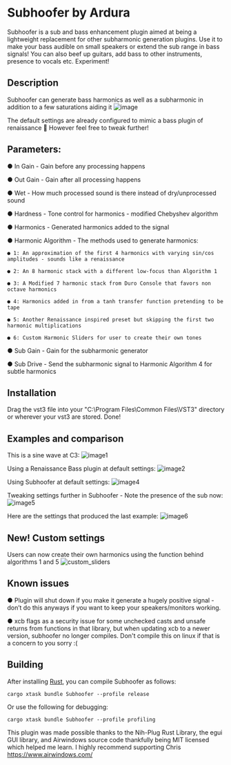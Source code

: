 # Subhoofer by Ardura
Subhoofer is a sub and bass enhancement plugin aimed at being a lightweight replacement for other subharmonic generation plugins. Use it to make your bass audible on small speakers or extend the sub range in bass signals! You can also beef up guitars, add bass to other instruments, presence to vocals etc. Experiment!

## Description
Subhoofer can generate bass harmonics as well as a subharmonic in addition to a few saturations aiding it
![image](https://github.com/ardura/Subhoofer/assets/31751444/ca711db2-b5a7-446f-ba4e-8b011585ccb2)

The default settings are already configured to mimic a bass plugin of renaissance 🙂 However feel free to tweak further!

## Parameters:

● In Gain - Gain before any processing happens

● Out Gain - Gain after all processing happens

● Wet - How much processed sound is there instead of dry/unprocessed sound

● Hardness - Tone control for harmonics - modified Chebyshev algorithm

● Harmonics - Generated harmonics added to the signal

● Harmonic Algorithm - The methods used to generate harmonics:

    ● 1: An approximation of the first 4 harmonics with varying sin/cos amplitudes - sounds like a renaissance
    
    ● 2: An 8 harmonic stack with a different low-focus than Algorithm 1
    
    ● 3: A Modified 7 harmonic stack from Duro Console that favors non octave harmonics
    
    ● 4: Harmonics added in from a tanh transfer function pretending to be tape

    ● 5: Another Renaissance inspired preset but skipping the first two harmonic multiplications

    ● 6: Custom Harmonic Sliders for user to create their own tones
    
● Sub Gain - Gain for the subharmonic generator

● Sub Drive - Send the subharmonic signal to Harmonic Algorithm 4 for subtle harmonics

## Installation
Drag the vst3 file into your "C:\Program Files\Common Files\VST3" directory or wherever your vst3 are stored.
Done!

## Examples and comparison
This is a sine wave at C3:
![image1](https://github.com/ardura/Subhoofer/assets/31751444/f7a5e5af-e9c3-4c0f-85db-a4d1e29fc4e1)

Using a Renaissance Bass plugin at default settings:
![image2](https://github.com/ardura/Subhoofer/assets/31751444/5936785b-887a-4f67-92dc-8a6724d10764)

Using Subhoofer at default settings:
![image4](https://github.com/ardura/Subhoofer/assets/31751444/ad67e3ce-736a-4f34-9582-1f0f9376fb10)

Tweaking settings further in Subhoofer - Note the presence of the sub now:
![image5](https://github.com/ardura/Subhoofer/assets/31751444/2325bc5f-c092-48e9-8e71-576fc58ff6b7)

Here are the settings that produced the last example:
![image6](https://github.com/ardura/Subhoofer/assets/31751444/dd42174c-491d-4343-a528-35c4021c2893)

## New! Custom settings
Users can now create their own harmonics using the function behind algorithms 1 and 5
![custom_sliders](https://github.com/ardura/Subhoofer/assets/31751444/c23196ea-da4b-4d37-bbde-36fd00d393aa)


## Known issues
● Plugin will shut down if you make it generate a hugely positive signal - don’t do this anyways if you want to keep your speakers/monitors working.

● xcb flags as a security issue for some unchecked casts and unsafe returns from functions in that library, but when updating xcb to a newer version, subhoofer no longer compiles. Don't compile this on linux if that is a concern to you sorry :(

## Building

After installing [Rust](https://rustup.rs/), you can compile Subhoofer as follows:

```
cargo xtask bundle Subhoofer --profile release
```
Or use the following for debugging:
```
cargo xtask bundle Subhoofer --profile profiling
```

This plugin was made possible thanks to the Nih-Plug Rust Library, the egui GUI library, and
Airwindows source code thankfully being MIT licensed which helped me learn. I highly recommend supporting Chris
https://www.airwindows.com/
